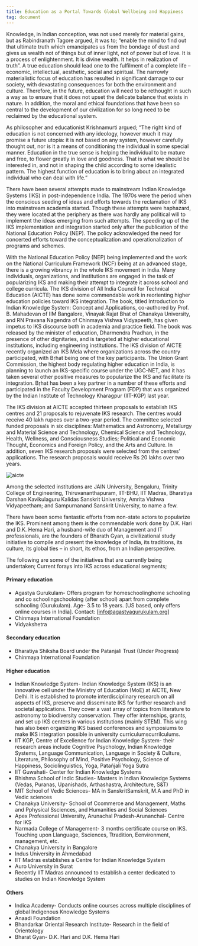 ```yaml
---
title: Education as a Portal Towards Global Wellbeing and Happiness
tag: document
---
```


Knowledge, in Indian conception, was not used merely for material gains, but as Rabindranath Tagore argued, it was to; “enable the mind to find out that ultimate truth which emancipates us from the bondage of dust and gives us wealth not of things but of inner light, not of power but of love. It is a process of enlightenment. It is divine wealth. It helps in realization of truth”. A true education should lead one to the fulfilment of a complete life – economic, intellectual, aesthetic, social and spiritual. The narrowly materialistic focus of education has resulted in significant damage to our society, with devastating consequences for both the environment and culture. Therefore, in the future, education will need to be rethought in such a way as to ensure that it does not upset the delicate balance that exists in nature. In addition, the moral and ethical foundations that have been so central to the development of our civilization for so long need to be reclaimed by the educational system.

As philosopher and educationist Krishnamurti argued; “The right kind of education is not concerned with any ideology, however much it may promise a future utopia: it is not based on any system, however carefully thought out, nor is it a means of conditioning the individual in some special manner. Education in the true sense is helping the individual to be mature and free, to flower greatly in love and goodness. That is what we should be interested in, and not in shaping the child according to some idealistic pattern. The highest function of education is to bring about an integrated individual who can deal with life.”

There have been several attempts made to mainstream Indian Knowledge Systems (IKS) in post-independence India. The 1970s were the period when the conscious seeding of ideas and efforts towards the reclamation of IKS into mainstream academia started. Though these attempts were haphazard, they were located at the periphery as there was hardly any political will to implement the ideas emerging from such attempts. The speeding up of the IKS implementation and integration started only after the publication of the National Education Policy (NEP). The policy acknowledged the need for concerted efforts toward the conceptualization and operationalization of programs and schemes. 

With the National Education Policy (NEP) being implemented and the work on the National Curriculum Framework (NCF) being at an advanced stage, there is a growing vibrancy in the whole IKS movement in India. Many individuals, organizations, and institutions are engaged in the task of popularizing IKS and making their attempt to integrate it across school and college curricula. The IKS division of All India Council for Technical Education (AICTE) has done some commendable work in reorienting higher education policies toward IKS integration. The book, titled Introduction to Indian Knowledge System: Concept and Applications, co-authored by Prof. B. Mahadevan of IIM Bangalore, Vinayak Rajat Bhat of Chanakya University, and RN Pravana Nagendra of Chinmaya Vishwa Vidyapeeth, has given impetus to IKS discourse both in academia and practice field. The book was released by the minister of education, Dharmendra Pradhan, in the presence of other dignitaries, and is targeted at higher educational institutions, including engineering institutions. The IKS division of AICTE recently organized an IKS Mela where organizations across the country participated, with Bṛhat being one of the key participants. The Union Grant Commission, the highest body regulating higher education in India, is planning to launch an IKS-specific course under the UGC-NET, and it has taken several other positive measures to popularize the IKS and facilitate its integration. Bṛhat has been a key partner in a number of these efforts and participated in the Faculty Development Program (FDP) that was organized by the Indian Institute of Technology Kharagpur (IIT-KGP) last year. 

The IKS division at AICTE accepted thirteen proposals to establish IKS centres and 21 proposals to rejuvenate IKS research. The centres would receive 40 lakh rupees over a two-year period. The committee selected funded proposals in six disciplines: Mathematics and Astronomy, Metallurgy and Material Science and Technology, Chemical Science and Technology, Health, Wellness, and Consciousness Studies; Political and Economic Thought, Economics and Foreign Policy, and the Arts and Culture. In addition, seven IKS research proposals were selected from the centres' applications. The research proposals would receive Rs 20 lakhs over two years.

<img src="/images/newimages/aicte.png" alt="aicte"/>

Among the selected institutions are JAIN University, Bengaluru, Trinity College of Engineering, Thiruvananthapuram, IIT-BHU, IIT Madras, Bharatiya Darshan Kavikulaguru Kalidas Sanskrit University, Amrita Vishwa Vidyapeetham; and Sampurnanand Sanskrit University, to name a few.

There have been some fantastic efforts from non-state actors to popularize the IKS. Prominent among them is the commendable work done by D.K. Hari and D.K. Hema Hari, a husband-wife duo of Management and IT professionals, are the founders of Bharath Gyan, a civilizational study initiative to compile and present the knowledge of India, its traditions, its culture, its global ties – in short, its ethos, from an Indian perspective. 

The following are some of the initiatives that are currently being undertaken;
Current forays into IKS across educational segments;

#### Primary education
- Agastya Gurukulam- Offers program for homeschoolinghome schooling and co schoolingschooloing (after school) apart from complete schooling (Gurukulam). Age- 3.5 to 18 years. [US based, only offers online courses in India].
  Contact: [info@agastyagurukulam.org]
- Chinmaya International Foundation
- Vidyakshetra 

#### Secondary education
- Bharatiya Shiksha Board under the Patanjali Trust (Under Progress)
- Chinmaya International Foundation 

#### Higher education
- Indian Knowledge System- Indian Knowledge System (IKS) is an innovative cell under the Ministry of Education (MoE) at AICTE, New Delhi. It is established to promote interdisciplinary research on all aspects of IKS, preserve and disseminate IKS for further research and societal applications. They cover a vast array of topics from literature to astronomy to biodiversity conservation. They offer internships, grants, and set up IKS centers in various institutions (mainly STEM). This wing has also been organizing IKS based conferences and symposiums to make IKS integration possible in university curriculumscurrilculums. 
- IIT KGP, Centre of Excellence for Indian Knowledge System- their research areas include Cognitive Psychology, Indian Knowledge Systems, Language Communication, Language in Society & Culture, Literature, Philosophy of Mind, Positive Psychology, Science of Happiness, Sociolinguistics, Yoga, Patañjali Yoga Sutra
- IIT Guwahati- Center for Indian Knowledge Systems
- Bhishma School of Indic Studies- Masters in Indian Knowledge Systems (Vedas, Puranas, Upanishads, Arthashastra, Architecture, S&T)
- MIT School of Vedic Sciences- MA in SanskritSamskrit, M.A and PhD in Vedic sciences
- Chanakya University- School of Ccommerce and Management, Maths and Pphysical Ssciences, and Humanities and Social Sciences
- Apex Professional University, Arunachal Pradesh-Arunanchal- Centre for IKS
- Narmada College of Management- 3 months certificate course on IKS. Touching upon Llanguage, Ssciences, Ttradition, Eenvironment, management, etc.
- Chanakya University in Bangalore 
- Indus University in Ahmedabad 
- IIT Madras establishes a Centre for Indian Knowledge System
- Auro University in Surat
- Recently IIT Madras announced to establish a center dedicated to studies on Indian Knowledge System

#### Others
- Indica Academy- Conducts online courses across multiple disciplines of global Indigenous Knowledge Systems
- Anaadi Foundation 
- Bhandarkar Oriental Research Institute- Research in the field of Orientology
- Bharat Gyan- D.K. Hari and D.K. Hema Hari

